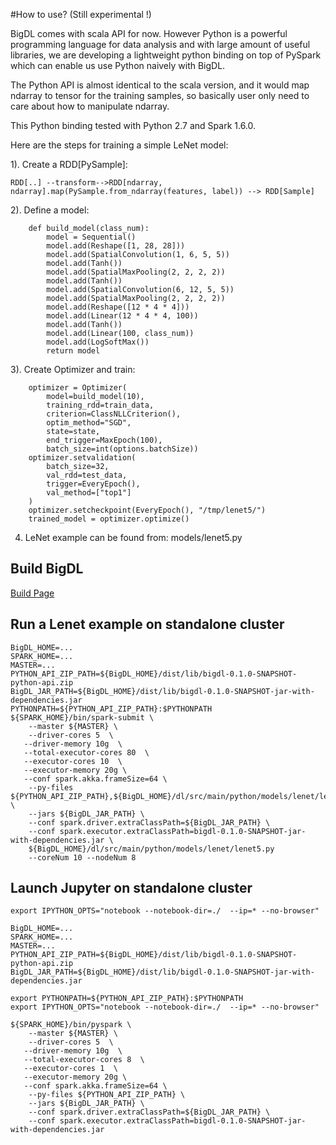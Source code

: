 #How to use? (Still experimental !)

BigDL comes with scala API for now. However Python is a powerful programming language for data analysis and with large amount of useful libraries, we are developing a lightweight python binding on top of PySpark which can enable us use Python naively with BigDL. 

The Python API is almost identical to the scala version, and it would map ndarray to tensor for the training samples, so basically user only need to care about how to manipulate ndarray.

This Python binding tested with Python 2.7 and Spark 1.6.0.

Here are the steps for training a simple LeNet model:

1). Create a RDD[PySample]:
```
RDD[..] --transform-->RDD[ndarray, ndarray].map(PySample.from_ndarray(features, label)) --> RDD[Sample]
```
    
2). Define a model:
```
    def build_model(class_num):
        model = Sequential()
        model.add(Reshape([1, 28, 28]))
        model.add(SpatialConvolution(1, 6, 5, 5))
        model.add(Tanh())
        model.add(SpatialMaxPooling(2, 2, 2, 2))
        model.add(Tanh())
        model.add(SpatialConvolution(6, 12, 5, 5))
        model.add(SpatialMaxPooling(2, 2, 2, 2))
        model.add(Reshape([12 * 4 * 4]))
        model.add(Linear(12 * 4 * 4, 100))
        model.add(Tanh())
        model.add(Linear(100, class_num))
        model.add(LogSoftMax())
        return model
 ```
    
3). Create Optimizer and train:
```
    optimizer = Optimizer(
        model=build_model(10),
        training_rdd=train_data,
        criterion=ClassNLLCriterion(),
        optim_method="SGD",
        state=state,
        end_trigger=MaxEpoch(100),
        batch_size=int(options.batchSize))
    optimizer.setvalidation(
        batch_size=32,
        val_rdd=test_data,
        trigger=EveryEpoch(),
        val_method=["top1"]
    )
    optimizer.setcheckpoint(EveryEpoch(), "/tmp/lenet5/")
    trained_model = optimizer.optimize()
```

4) LeNet example can be found from: models/lenet5.py
 

## Build BigDL
[Build Page](https://github.com/intel-analytics/BigDL/wiki/Build-Page)


## Run a Lenet example on standalone cluster
```
BigDL_HOME=...
SPARK_HOME=...
MASTER=...
PYTHON_API_ZIP_PATH=${BigDL_HOME}/dist/lib/bigdl-0.1.0-SNAPSHOT-python-api.zip
BigDL_JAR_PATH=${BigDL_HOME}/dist/lib/bigdl-0.1.0-SNAPSHOT-jar-with-dependencies.jar
PYTHONPATH=${PYTHON_API_ZIP_PATH}:$PYTHONPATH
${SPARK_HOME}/bin/spark-submit \
    --master ${MASTER} \
    --driver-cores 5  \
   --driver-memory 10g  \
   --total-executor-cores 80  \
   --executor-cores 10  \
   --executor-memory 20g \
   --conf spark.akka.frameSize=64 \
    --py-files ${PYTHON_API_ZIP_PATH},${BigDL_HOME}/dl/src/main/python/models/lenet/lenet5.py  \
    --jars ${BigDL_JAR_PATH} \
    --conf spark.driver.extraClassPath=${BigDL_JAR_PATH} \
    --conf spark.executor.extraClassPath=bigdl-0.1.0-SNAPSHOT-jar-with-dependencies.jar \
    ${BigDL_HOME}/dl/src/main/python/models/lenet/lenet5.py
    --coreNum 10 --nodeNum 8
```


## Launch Jupyter on standalone cluster
```
export IPYTHON_OPTS="notebook --notebook-dir=./  --ip=* --no-browser"

BigDL_HOME=...                                                                                         
SPARK_HOME=...
MASTER=...
PYTHON_API_ZIP_PATH=${BigDL_HOME}/dist/lib/bigdl-0.1.0-SNAPSHOT-python-api.zip
BigDL_JAR_PATH=${BigDL_HOME}/dist/lib/bigdl-0.1.0-SNAPSHOT-jar-with-dependencies.jar

export PYTHONPATH=${PYTHON_API_ZIP_PATH}:$PYTHONPATH
export IPYTHON_OPTS="notebook --notebook-dir=./  --ip=* --no-browser"

${SPARK_HOME}/bin/pyspark \
    --master ${MASTER} \
    --driver-cores 5  \
   --driver-memory 10g  \
   --total-executor-cores 8  \
   --executor-cores 1  \
   --executor-memory 20g \
   --conf spark.akka.frameSize=64 \
    --py-files ${PYTHON_API_ZIP_PATH} \
    --jars ${BigDL_JAR_PATH} \
    --conf spark.driver.extraClassPath=${BigDL_JAR_PATH} \
    --conf spark.executor.extraClassPath=bigdl-0.1.0-SNAPSHOT-jar-with-dependencies.jar

```